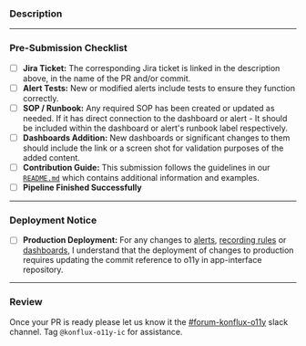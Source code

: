 ### Description

<!-- Please provide a description of the changes. What is being changed (and why)? -->

---

### Pre-Submission Checklist

<!-- Before you submit the PR for review, please go through this checklist. -->

- [ ] **Jira Ticket:** The corresponding Jira ticket is linked in the description above, in the name of the PR and/or commit.
- [ ] **Alert Tests:** New or modified alerts include tests to ensure they function correctly.
- [ ] **SOP / Runbook:** Any required SOP has been created or updated as needed. If it has direct connection to the dashboard or alert - It should be included within the dashboard or alert's runbook label respectively. 
- [ ] **Dashboards Addition:** New dashboards or significant changes to them should include the link or a screen shot for validation purposes of the added content.
- [ ] **Contribution Guide:** This submission follows the guidelines in our [`README.md`](https://github.com/redhat-appstudio/o11y/blob/main/README.md) which contains additional information and examples.
- [ ] **Pipeline Finished Successfully**

---

### Deployment Notice

- [ ] **Production Deployment:** For any changes to [alerts](https://gitlab.cee.redhat.com/service/app-interface/-/blame/26fc0f896636ab30fda8718216804295422514a5/data/services/stonesoup/cicd/saas-rhtap-rules.yaml#L40), [recording rules](https://gitlab.cee.redhat.com/service/app-interface/-/blame/26fc0f896636ab30fda8718216804295422514a5/data/services/stonesoup/cicd/saas-rhtap-rules.yaml#L54) or [dashboards](https://gitlab.cee.redhat.com/service/app-interface/-/blame/26fc0f896636ab30fda8718216804295422514a5/data/services/stonesoup/cicd/saas-stonesoup-dashboards.yml#L38), I understand that the deployment of changes to production requires updating the commit reference to o11y in app-interface repository.

---

### Review

Once your PR is ready please let us know it the [#forum-konflux-o11y](https://redhat.enterprise.slack.com/archives/C04FDFTF8EB) slack channel. Tag `@konflux-o11y-ic` for assistance.
